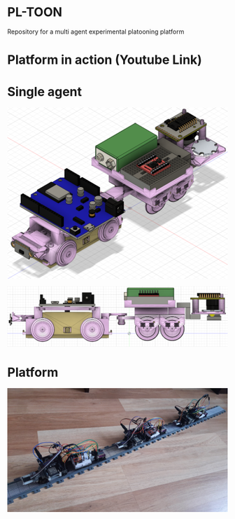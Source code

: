 # PL-TOON
Repository for a multi agent experimental platooning platform 

# Platform in action (Youtube Link)

# Single agent
![Single Agent 3D](/fusion360_images/angle.png)


![Single Agent 3D side](/fusion360_images/side%20view.png)

# Platform 
![Many agents real](/fusion360_images/many.jpg)
